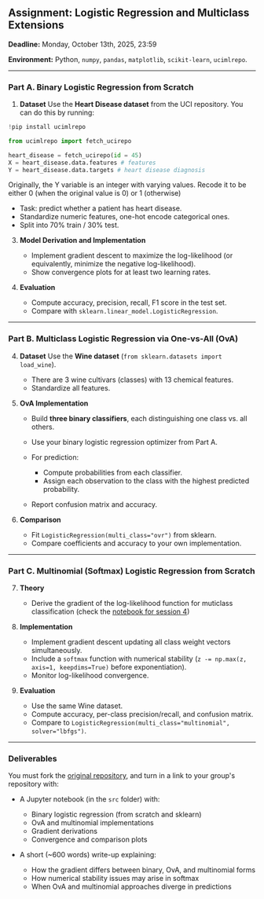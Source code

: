 ## Assignment: Logistic Regression and Multiclass Extensions

**Deadline:** Monday, October 13th, 2025, 23:59

**Environment:** Python, `numpy`, `pandas`, `matplotlib`, `scikit-learn`, `ucimlrepo`.

---

### Part A. Binary Logistic Regression from Scratch

1. **Dataset**
   Use the **Heart Disease dataset** from the UCI repository. You can do this by running:
```python
!pip install ucimlrepo

from ucimlrepo import fetch_ucirepo

heart_disease = fetch_ucirepo(id = 45)
X = heart_disease.data.features # features
Y = heart_disease.data.targets # heart disease diagnosis

```
  Originally, the Y variable is an integer with varying values. Recode it to be either 0 (when the original value is 0) or 1 (otherwise)

   * Task: predict whether a patient has heart disease.
   * Standardize numeric features, one-hot encode categorical ones.
   * Split into 70% train / 30% test.

3. **Model Derivation and Implementation**

   * Implement gradient descent to maximize the log-likelihood (or equivalently, minimize the negative log-likelihood).
   * Show convergence plots for at least two learning rates.

4. **Evaluation**

   * Compute accuracy, precision, recall, F1 score in the test set.
   * Compare with `sklearn.linear_model.LogisticRegression`.

---

### Part B. Multiclass Logistic Regression via One-vs-All (OvA)

4. **Dataset**
   Use the **Wine dataset** (`from sklearn.datasets import load_wine`).

   * There are 3 wine cultivars (classes) with 13 chemical features.
   * Standardize all features.

5. **OvA Implementation**

   * Build **three binary classifiers**, each distinguishing one class vs. all others.
   * Use your binary logistic regression optimizer from Part A.
   * For prediction:

     * Compute probabilities from each classifier.
     * Assign each observation to the class with the highest predicted probability.
   * Report confusion matrix and accuracy.

6. **Comparison**

   * Fit `LogisticRegression(multi_class="ovr")` from sklearn.
   * Compare coefficients and accuracy to your own implementation.

---

### Part C. Multinomial (Softmax) Logistic Regression from Scratch

7. **Theory**

   * Derive the gradient of the log-likelihood function for muticlass classification (check the [notebook for session 4](https://colab.research.google.com/drive/1QKPnTQ_CtqY_4IZHr_dUAzR3nfj8bLbW?usp=sharing))

8. **Implementation**

   * Implement gradient descent updating all class weight vectors simultaneously.
   * Include a `softmax` function with numerical stability (`z -= np.max(z, axis=1, keepdims=True)` before exponentiation).
   * Monitor log-likelihood convergence.

9. **Evaluation**

   * Use the same Wine dataset.
   * Compute accuracy, per-class precision/recall, and confusion matrix.
   * Compare to `LogisticRegression(multi_class="multinomial", solver="lbfgs")`.

---

### Deliverables

You must fork the [original repository](https://github.com/RodrigoGrijalba/ENEI-2025-ML1-Tarea2), and turn in a link to your group's repository with:

* A Jupyter notebook (in the `src` folder) with:

  * Binary logistic regression (from scratch and sklearn)
  * OvA and multinomial implementations
  * Gradient derivations
  * Convergence and comparison plots
* A short (~600 words) write-up explaining:

  * How the gradient differs between binary, OvA, and multinomial forms
  * How numerical stability issues may arise in softmax
  * When OvA and multinomial approaches diverge in predictions

